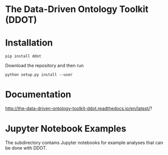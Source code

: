 # The Data-Driven Ontology Toolkit (DDOT)

# Installation

`pip install ddot`

Download the repository and then run

`python setup.py install --user`

# Documentation

http://the-data-driven-ontology-toolkit-ddot.readthedocs.io/en/latest/?

# Jupyter Notebook Examples

The <examples> subdirectory contains Jupyter notebooks for example analyses that can be done with DDOT.
